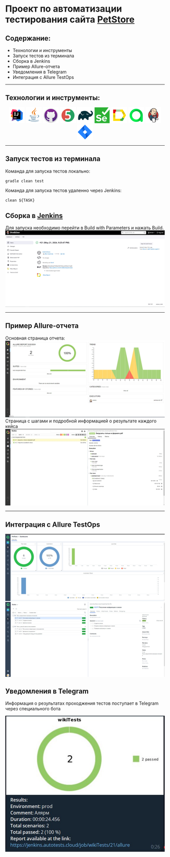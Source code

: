 # Проект по автоматизации тестирования сайта [PetStore](https://petstore.swagger.io/)
## Содержание:

- Технологии и инструменты
- Запуск тестов из терминала
- Сборка в Jenkins
- Пример Allure-отчета
- Уведомления в Telegram
- Интеграция с Allure TestOps

--- 


## Технологии и инструменты:

<p align="center">  
<a href="https://www.jetbrains.com/idea/"><img src="images/Intelij_IDEA.svg" width="50" height="50"  alt="IDEA"/></a>  
<a href="https://www.java.com/"><img src="images/Java.svg" width="50" height="50"  alt="Java"/></a>  
<a href="https://github.com/"><img src="images/github.svg" width="50" height="50"  alt="Github"/></a>  
<a href="https://junit.org/junit5/"><img src="images/JUnit5.svg" width="50" height="50"  alt="JUnit 5"/></a>  
<a href="https://gradle.org/"><img src="images/Gradle.svg" width="50" height="50"  alt="Gradle"/></a>  
<a href="https://selenide.org/"><img src="images/Selenium.svg" width="50" height="50"  alt="Selenium"/></a>  
<a href="ht[images](images)tps://github.com/allure-framework/allure2"><img src="images/Allure.svg" width="50" height="50"  alt="Allure"/></a> 
<a href="https://qameta.io/"><img src="images/Allure2.svg" width="50" height="50"  alt="Allure TestOps"/></a>   
<a href="https://www.jenkins.io/"><img src="images/Jenkins.svg" width="50" height="50"  alt="Jenkins"/></a>  
<a href="https://www.atlassian.com/ru/software/jira/"><img src="images/Jira.svg" width="50" height="50"  alt="Jira"/></a>  
</p>

---
## Запуск тестов из терминала
Команда для запуска тестов локально: 
```agsl
gradle clean test
```
Команда для запуска тестов удаленно через Jenkins:
```agsl
clean ${TASK}
```

## Сборка в [Jenkins](https://jenkins.autotests.cloud/job/wikiTests/)
Для запуска необходимо перейти в Build with Parameters и нажать Build.
<img src=images/Jenkins.jpg>

---

## Пример Allure-отчета
Основная страница отчета:
<img src=images/AllureStart.jpg>
Страница с шагами и подробной информацией о результате каждого кейса
<img src=images/AllureSteps.jpg>

---

## Интеграция с Allure TestOps
<img src=images/testOpsPet.jpg>
<img src=images/testOpsPet2.jpg>

## Уведомления в Telegram
Информация о результатах проходжения тестов поступает в Telegram через специального бота

<img src=images/TelegramNot.jpg>
